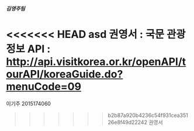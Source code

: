 ***김영주팀***

<<<<<<< HEAD
asd
권영서 : 국문 관광 정보 API : http://api.visitkorea.or.kr/openAPI/tourAPI/koreaGuide.do?menuCode=09
=======
이기주 2015174060
>>>>>>> b2b87a920b4236c54f931cea35126e8f49d22242
권영서